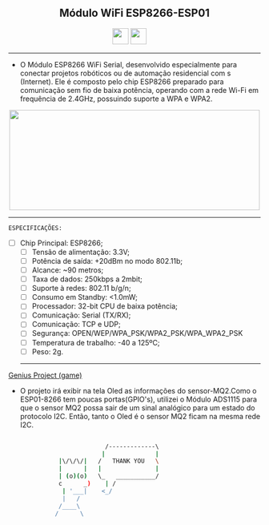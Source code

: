 <p align="center">
 <h2 align="center">Módulo WiFi ESP8266-ESP01
</h2>   
</p>
  
  <p align='center'>
   <a href="https://twitter.com/MarciaMdsds"><img src="https://raw.githubusercontent.com/vinitshahdeo/Water-Monitoring-System/master/assets/twitter.png" width="32px" height="32px"></a> <a href="https://www.linkedin.com/in/mdsds/"><img src="https://raw.githubusercontent.com/vinitshahdeo/Water-Monitoring-System/master/assets/linkedin.png" width="32px" height="32px"></a>   
   </a>&nbsp;&nbsp;&nbsp;&nbsp;
 
 <hr>

* O Módulo ESP8266 WiFi Serial, desenvolvido especialmente para conectar projetos robóticos ou de automação residencial com s (Internet). Ele é composto pelo chip ESP8266 preparado para comunicação sem fio de baixa potência, operando com a rede Wi-Fi em frequência de 2.4GHz, possuindo suporte a WPA e WPA2.


<p align="center">
<img src="https://user-images.githubusercontent.com/81829451/134835552-66031de8-da34-489c-99f2-8f4d7e2534dd.png" width="500" height="200">
</p>

 <hr>
 
 `ESPECIFICAÇÕES:`
 
- [ ] Chip Principal: ESP8266;
    - [ ] Tensão de alimentação: 3.3V;
    - [ ] Potência de saída: +20dBm no modo 802.11b;
    - [ ] Alcance: ~90 metros;
    - [ ] Taxa de dados: 250kbps a 2mbit;
    - [ ] Suporte à redes: 802.11 b/g/n;
    - [ ] Consumo em Standby: <1.0mW;
    - [ ] Processador: 32-bit CPU de baixa potência;
    - [ ] Comunicação: Serial (TX/RX);
    - [ ] Comunicação: TCP e UDP;
    - [ ] Segurança: OPEN/WEP/WPA_PSK/WPA2_PSK/WPA_WPA2_PSK
    - [ ] Temperatura de trabalho: -40 a 125ºC;
    - [ ] Peso: 2g.
  <hr>
  
[ Genius Project (game)](http://exemplo.com/)

* O projeto irá exibir na tela Oled as informações do sensor-MQ2.Como o ESP01-8266 tem poucas portas(GPIO's), utilizei o Módulo ADS1115 para que o sensor MQ2 possa sair de um sinal analógico para um estado do protocolo I2C. Então, tanto o Oled é o sensor MQ2 ficam na mesma rede I2C.

```bash

                           /-------------\      
                          |              |     
              |\/\/\/|   /   THANK YOU   \        
              |      |   |               |    
              | (o)(o)   \_   ___________/     
              c      _)    | /                               
               | '___|    <_/                    
               |   /                          
              /____\                          
             /      \                                           
  
  ```
  
